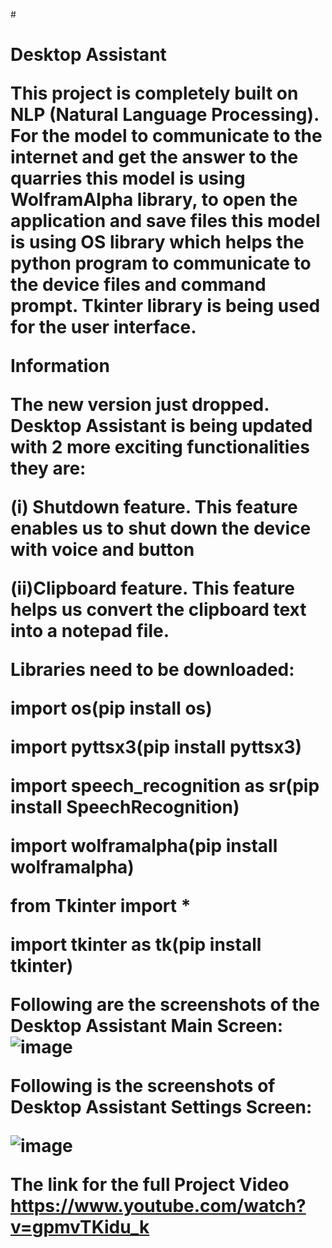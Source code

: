 #<h1>Desktop Assistant

This project is completely built on NLP (Natural Language Processing). For the model to communicate to the internet and get the answer to the quarries this model is using WolframAlpha library, to open the application and save files this model is using OS library which helps the python program to communicate to the device files and command prompt. Tkinter library is being used for the user interface.

**Information**

The new version just dropped. Desktop Assistant is being updated with 2 more exciting functionalities they are:

(i) Shutdown feature. This feature enables us to shut down the device with voice and button

(ii)Clipboard feature. This feature helps us convert the clipboard text into a notepad file.

Libraries need to be downloaded:

import os(pip install os)

import pyttsx3(pip install pyttsx3)

import speech_recognition as sr(pip install SpeechRecognition)

import wolframalpha(pip install wolframalpha)

from Tkinter import *

import tkinter as tk(pip install tkinter)

Following are the screenshots of the Desktop Assistant Main Screen:
![image](https://user-images.githubusercontent.com/112538824/189490750-bdb29738-8853-43fa-9ec5-fcce7b196035.png)

Following is the screenshots of Desktop Assistant Settings Screen:

![image](https://user-images.githubusercontent.com/112538824/189490821-5d3cbd23-1cd0-4c87-8a67-d7ddbf1ff82b.png)

The link for the full Project Video https://www.youtube.com/watch?v=gpmvTKidu_k
 
   
